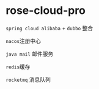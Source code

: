 # rose-cloud-pro

`spring cloud alibaba` + `dubbo` 整合

`nacos`注册中心

`java mail` 邮件服务

`redis`缓存

`rocketmq` 消息队列
